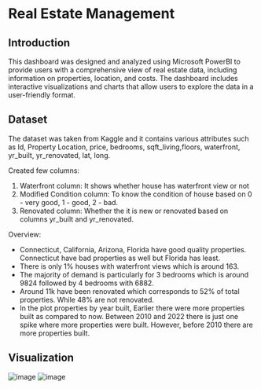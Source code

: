 # Real Estate Management

## Introduction
This dashboard was designed and analyzed using Microsoft PowerBI to provide users with a comprehensive view of real estate data, including information on properties, location, and costs. The dashboard includes interactive visualizations and charts that allow users to explore the data in a user-friendly format.

## Dataset
The dataset was taken from Kaggle and it contains various attributes such as Id, Property Location, price, bedrooms, sqft_living,floors, waterfront, yr_built, yr_renovated, lat, long.

Created few columns:
1. Waterfront column: It shows whether house has waterfront view or not
2. Modified Condition column: To know the condition of house based on 0 - very good, 1 - good, 2 - bad.
3. Renovated column: Whether the it is new or renovated based on columns yr_built and yr_renovated.

Overview:

- Connecticut, California, Arizona, Florida have good quality properties. Connecticut have bad properties as well but Florida has least.
- There is only 1% houses with waterfront views which is around 163.
- The majority of demand is particularly for 3 bedrooms which is around 9824 followed by 4 bedrooms with 6882. 
- Around 11k have been renovated which corresponds to 52% of total properties. While 48% are not renovated.
- In the plot properties by year built, Earlier there were more properties built as compared to now. Between 2010 and 2022 there is just one spike where more properties were built. However, before 2010 there are more properties built. 

## Visualization
![image](https://github.com/user-attachments/assets/3ba2104a-5d4d-40a6-9482-b7e28adaf0d2)
![image](https://github.com/user-attachments/assets/2ce2cfa5-619d-4f7a-a5ef-d25d62fa799d)

